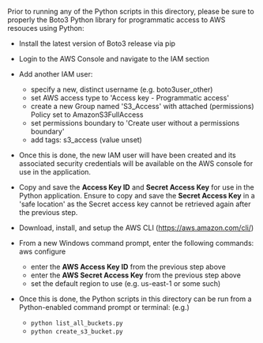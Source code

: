 Prior to running any of the Python scripts in this directory, please be
sure to properly the Boto3 Python library for programmatic access to
AWS resouces using Python:

- Install the latest version of Boto3 release via pip

- Login to the AWS Console and navigate to the IAM section

- Add another IAM user:
	- specify a new, distinct username (e.g. boto3user_other)
	- set AWS access type to 'Access key - Programmatic access'
	- create a new Group named 'S3_Access' with attached (permissions) Policy set to AmazonS3FullAccess
	- set permissions boundary to 'Create user without a permissions boundary'
	- add tags: s3_access (value unset)

- Once this is done, the new IAM user will have been created and its
  associated security credentials will be available on the AWS console
  for use in the application.

- Copy and save the **Access Key ID** and **Secret Access Key** for use in the
  Python application. Ensure to copy and save the **Secret Access Key** in
  a 'safe location' as the Secret access key cannot be retrieved again
  after the previous step.

- Download, install, and setup the AWS CLI (https://aws.amazon.com/cli/)

- From a new Windows command prompt, enter the following commands:
	aws configure
	- enter the **AWS Access Key ID** from the previous step above
	- enter the **AWS Secret Access Key** from the previous step above
	- set the default region to use (e.g. us-east-1 or some such)

- Once this is done, the Python scripts in this directory can be run
  from a Python-enabled command prompt or terminal:
    (e.g.)
    - ``python list_all_buckets.py``    
    - ``python create_s3_bucket.py``    
